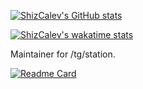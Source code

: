 [![ShizCalev's GitHub stats](https://github-readme-stats.vercel.app/api?username=ShizCalev&show_icons=true&theme=merko)](https://github.com/anuraghazra/github-readme-stats)

[![ShizCalev's wakatime stats](https://github-readme-stats.vercel.app/api/wakatime?username=ShizCalev&show_icons=true&theme=merko)](https://github.com/anuraghazra/github-readme-stats)


Maintainer for /tg/station.

[![Readme Card](https://github-readme-stats.vercel.app/api/pin/?username=tgstation&repo=tgstation&theme=merko)](https://github.com/anuraghazra/github-readme-stats)

<!--
**ShizCalev/shizcalev** is a ✨ _special_ ✨ repository because its `README.md` (this file) appears on your GitHub profile.

Here are some ideas to get you started:

- 🔭 I’m currently working on ...
- 🌱 I’m currently learning ...
- 👯 I’m looking to collaborate on ...
- 🤔 I’m looking for help with ...
- 💬 Ask me about ...
- 📫 How to reach me: ...
- 😄 Pronouns: ...
- ⚡ Fun fact: ...
-->
